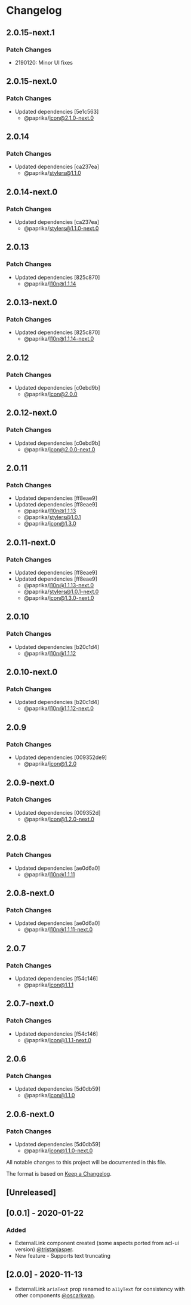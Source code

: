 # Changelog

## 2.0.15-next.1

### Patch Changes

- 2190120: Minor UI fixes

## 2.0.15-next.0

### Patch Changes

- Updated dependencies [5e1c563]
  - @paprika/icon@2.1.0-next.0

## 2.0.14

### Patch Changes

- Updated dependencies [ca237ea]
  - @paprika/stylers@1.1.0

## 2.0.14-next.0

### Patch Changes

- Updated dependencies [ca237ea]
  - @paprika/stylers@1.1.0-next.0

## 2.0.13

### Patch Changes

- Updated dependencies [825c870]
  - @paprika/l10n@1.1.14

## 2.0.13-next.0

### Patch Changes

- Updated dependencies [825c870]
  - @paprika/l10n@1.1.14-next.0

## 2.0.12

### Patch Changes

- Updated dependencies [c0ebd9b]
  - @paprika/icon@2.0.0

## 2.0.12-next.0

### Patch Changes

- Updated dependencies [c0ebd9b]
  - @paprika/icon@2.0.0-next.0

## 2.0.11

### Patch Changes

- Updated dependencies [ff8eae9]
- Updated dependencies [ff8eae9]
  - @paprika/l10n@1.1.13
  - @paprika/stylers@1.0.1
  - @paprika/icon@1.3.0

## 2.0.11-next.0

### Patch Changes

- Updated dependencies [ff8eae9]
- Updated dependencies [ff8eae9]
  - @paprika/l10n@1.1.13-next.0
  - @paprika/stylers@1.0.1-next.0
  - @paprika/icon@1.3.0-next.0

## 2.0.10

### Patch Changes

- Updated dependencies [b20c1d4]
  - @paprika/l10n@1.1.12

## 2.0.10-next.0

### Patch Changes

- Updated dependencies [b20c1d4]
  - @paprika/l10n@1.1.12-next.0

## 2.0.9

### Patch Changes

- Updated dependencies [009352de9]
  - @paprika/icon@1.2.0

## 2.0.9-next.0

### Patch Changes

- Updated dependencies [009352d]
  - @paprika/icon@1.2.0-next.0

## 2.0.8

### Patch Changes

- Updated dependencies [ae0d6a0]
  - @paprika/l10n@1.1.11

## 2.0.8-next.0

### Patch Changes

- Updated dependencies [ae0d6a0]
  - @paprika/l10n@1.1.11-next.0

## 2.0.7

### Patch Changes

- Updated dependencies [f54c146]
  - @paprika/icon@1.1.1

## 2.0.7-next.0

### Patch Changes

- Updated dependencies [f54c146]
  - @paprika/icon@1.1.1-next.0

## 2.0.6

### Patch Changes

- Updated dependencies [5d0db59]
  - @paprika/icon@1.1.0

## 2.0.6-next.0

### Patch Changes

- Updated dependencies [5d0db59]
  - @paprika/icon@1.1.0-next.0

All notable changes to this project will be documented in this file.

The format is based on [Keep a Changelog](https://keepachangelog.com/en/1.0.0/).

## [Unreleased]

## [0.0.1] - 2020-01-22

### Added

- ExternalLink component created (some aspects ported from acl-ui version) [@tristanjasper](https://github.com/tristanjasper).
- New feature - Supports text truncating

## [2.0.0] - 2020-11-13

- ExternalLink `ariaText` prop renamed to `a11yText` for consistency with other components [@oscarkwan](https://github.com/oscarkwan).
